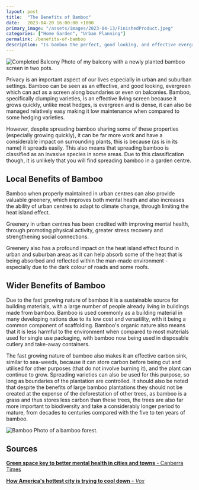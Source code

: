 ```yaml
---
layout: post
title:  "The Benefits of Bamboo"
date:   2023-04-20 16:00:00 +1000
primary_image: "/assets/images/2023-04-13/FinishedProduct.jpeg"
categories: ["Home Garden", "Urban Planning"]
permalink: /benefits-of-bamboo
description: "Is bamboo the perfect, good looking, and effective evergreen that can help improve our privacy in urban and suburban settings?"
---
```


![Completed Balcony](/assets/images/2023-04-13/FinishedProduct.jpeg)
<span data-nosnippet class="caption">Photo of my balcony with a newly planted bamboo screen in two pots.</span>

Privacy is an important aspect of our lives especially in urban and suburban settings. Bamboo can be seen as an effective, and good looking, evergreen which can act as a screen along boundaries or even on balconies. Bamboo, specifically clumping varieties, is an effective living screen because it grows quickly, unlike most hedges, is evergreen and is dense, it can also be managed relatively easy making it low maintenance when compared to some hedging varieties. 

However, despite spreading bamboo sharing some of these properties (especially growing quickly), it can be far more work and have a considerable impact on surrounding plants, this is because (as is in its name) it spreads easily. This also means that spreading bamboo is classified as an invasive species in some areas. Due to this classification though, it is unlikely that you will find spreading bamboo in a garden centre.

## Local Benefits of Bamboo

Bamboo when properly maintained in urban centres can also provide valuable greenery, which improves both mental heath and also increases the ability of urban centres to adapt to climate change, through limiting the heat island effect. 

Greenery in urban centres has been credited with improving mental health, through promoting physical activity, greater stress recovery and strengthening social connections.

Greenery also has a profound impact on the heat island effect found in urban and suburban areas as it can help absorb some of the heat that is being absorbed and reflected within the man-made environment - especially due to the dark colour of roads and some roofs.


## Wider Benefits of Bamboo

Due to the fast growing nature of bamboo it is a sustainable source for building materials, with a large number of people already living in buildings made from bamboo. Bamboo is used commonly as a building material in many developing nations due to its low cost and versatility, with it being a common component of scaffolding. Bamboo's organic nature also means that it is less harmful to the environment when compared to most materials used for single use packaging, with bamboo now being used in disposable cutlery and take-away containers. 

The fast growing nature of bamboo also makes it an effective carbon sink, similar to sea-weeds, because it can store carbon before being cut and utilised for other purposes (that do not involve burning it), and the plant can continue to grow. Spreading varieties can also be used for this purpose, so long as boundaries of the plantation are controlled. It should also be noted that despite the benefits of large bamboo plantations they should not be created at the expense of the deforestation of other trees, as bamboo is a grass and thus stores less carbon than these trees, the trees are also far more important to biodiversity and take a considerably longer period to mature, from decades to centuries compared with the five to ten years of bamboo.

![Bamboo](https://images.unsplash.com/photo-1440342359743-84fcb8c21f21?ixlib=rb-4.0.3&ixid=MnwxMjA3fDB8MHxwaG90by1wYWdlfHx8fGVufDB8fHx8&auto=format&fit=crop&w=2670&q=80)
<span class="caption">Photo of a bamboo forest.</span>

## Sources

[<b>Green space key to better mental health in cities and towns</b> - Canberra Times][cbr-times]

[<b>How America's hottest city is trying to cool down</b> - *Vox*][vox]

[vox]: https://www.youtube.com/watch?v=ZQ6fSHr5TJg
[cbr-times]: https://www.canberratimes.com.au/story/7756101/greening-cities-can-prevent-mental-illness


